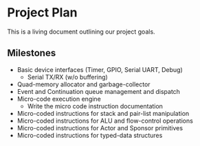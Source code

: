 # Project Plan

This is a living document outlining our project goals.

## Milestones

  * Basic device interfaces (Timer, GPIO, Serial UART, Debug)
    * Serial TX/RX (w/o buffering)
  * Quad-memory allocator and garbage-collector
  * Event and Continuation queue management and dispatch
  * Micro-code execution engine
    * Write the micro code instruction documentation
  * Micro-coded instructions for stack and pair-list manipulation
  * Micro-coded instructions for ALU and flow-control operations
  * Micro-coded instructions for Actor and Sponsor primitives
  * Micro-coded instructions for typed-data structures
